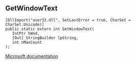## GetWindowText

```
[DllImport("user32.dll", SetLastError = true, CharSet = CharSet.Unicode)]
public static extern int GetWindowText(
   IntPtr hWnd,
   [Out] StringBuilder lpString,
   int nMaxCount
);
```

[Microsoft documentation](TODO)
